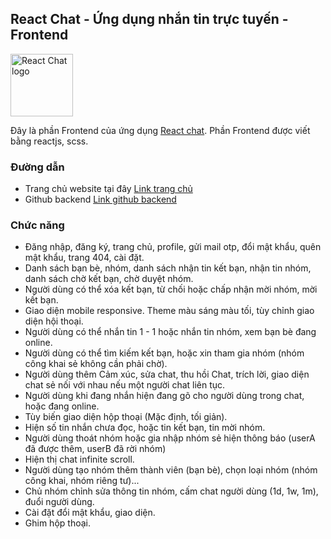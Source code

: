 ## React Chat - Ứng dụng nhắn tin trực tuyến - Frontend

<img src="https://minhtri-chat.ga/chat512.png" height="100" alt="React Chat logo">

Đây là phần Frontend của ứng dụng [React chat](https://minhtri-chat.ga). Phần Frontend được viết bằng reactjs, scss.

### Đường dẫn
* Trang chủ website tại đây [Link trang chủ](https://minhtri-chat.ga)
* Github backend [Link github backend](https://github.com/minhtrithcb/chat-backend)

### Chức năng

* Đăng nhập, đăng ký, trang chủ, profile, gửi mail otp, đổi mật khẩu, quên mật khẩu, trang 404, cài đặt.
* Danh sách bạn bè, nhóm, danh sách nhận tin kết bạn, nhận tin nhóm, danh sách chờ kết bạn, chờ duyệt nhóm. 
* Người dùng có thể xóa kết bạn, từ chối hoặc chấp nhận mời nhóm, mời kết bạn.
* Giao diện mobile responsive. Theme màu sáng màu tối, tùy chỉnh giao diện hội thoại.
* Người dùng có thể nhắn tin 1 - 1 hoặc nhắn tin nhóm, xem bạn bè đang online.
* Người dùng có thể tìm kiếm kết bạn, hoặc xin tham gia nhóm (nhóm công khai sẻ không cần phải chờ).
* Người dùng thêm Cảm xúc, sửa chat, thu hồi Chat, trích lời, giao diện chat sẻ nối với nhau nếu một người chat liên tục.
* Người dùng khi đang nhắn hiện đang gõ cho người dùng trong chat, hoặc đang online.
* Tùy biến giao diện hộp thoại (Mặc định, tối giản).
* Hiện số tin nhắn chưa đọc, hoặc tin kết bạn, tin mời nhóm.
* Người dùng thoát nhóm hoặc gia nhập nhóm sẻ hiện thông báo (userA đã được thêm, userB đã rời nhóm)
* Hiện thị chat infinite scroll.
* Người dùng tạo nhóm thêm thành viên (bạn bè), chọn loại nhóm (nhóm công khai, nhóm riêng tư)...
* Chủ nhóm chỉnh sửa thông tin nhóm, cấm chat người dùng (1d, 1w, 1m), đuổi người dùng.
* Cài đặt đổi mật khẩu, giao diện.  
* Ghim hộp thoại.






